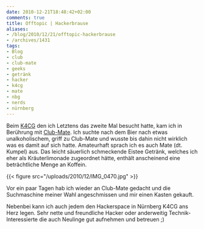 ```yaml
---
date: 2010-12-21T18:48:42+02:00
comments: true
title: Offtopic | Hackerbrause
aliases:
- /blog/2010/12/21/offtopic-hackerbrause
- /archives/1431
tags:
- Blog
- club
- club-mate
- geeks
- getränk
- hacker
- k4cg
- mate
- nbg
- nerds
- nürnberg
---
```


Beim [K4CG](http://www.k4cg.org) den ich Letztens das zweite Mal besucht
hatte, kam ich in Berührung mit
[Club-Mate](http://de.wikipedia.org/wiki/Club_mate). Ich suchte nach dem
Bier nach etwas unalkoholischem, griff zu Club-Mate und wusste bis dahin
nicht wirklich was es damit auf sich hatte. Amateurhaft sprach ich es auch
Mate (dt. Kumpel) aus. Das leicht säuerlich schmeckende Eistee Getränk,
welches ich eher als Kräuterlimonade zugeordnet hätte, enthält anscheinend
eine beträchtliche Menge an Koffein.

{{< figure src="/uploads/2010/12/IMG_0470.jpg" >}}

Vor ein paar Tagen hab ich wieder an Club-Mate gedacht und die Suchmaschine
meiner Wahl angeschmissen und mir einen Kasten gekauft.

Nebenbei kann ich auch jedem den Hackerspace in Nürnberg K4CG ans Herz
legen. Sehr nette und freundliche Hacker oder anderweitig
Technik-Interessierte die auch Neulinge gut aufnehmen und betreuen ;)
